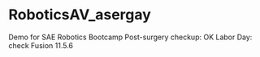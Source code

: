# RoboticsAV_asergay
Demo for SAE Robotics Bootcamp
Post-surgery checkup: OK
Labor Day: check
Fusion 11.5.6


